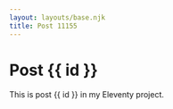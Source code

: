 ```yaml
---
layout: layouts/base.njk
title: Post 11155
---
```


# Post {{ id }}

This is post {{ id }} in my Eleventy project.
